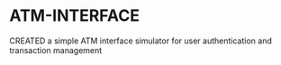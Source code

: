 # ATM-INTERFACE
CREATED a simple ATM interface simulator for user authentication and transaction management
